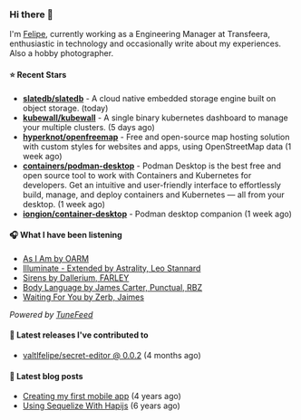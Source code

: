 ### Hi there 👋

I'm [Felipe](https://felipevm.com), currently working as a Engineering Manager at Transfeera, enthusiastic in technology and occasionally write about my experiences. Also a hobby photographer.

#### ⭐ Recent Stars
- **[slatedb/slatedb](https://github.com/slatedb/slatedb)** - A cloud native embedded storage engine built on object storage. (today)
- **[kubewall/kubewall](https://github.com/kubewall/kubewall)** - A single binary kubernetes dashboard to manage your multiple clusters. (5 days ago)
- **[hyperknot/openfreemap](https://github.com/hyperknot/openfreemap)** - Free and open-source map hosting solution with custom styles for websites and apps, using OpenStreetMap data (1 week ago)
- **[containers/podman-desktop](https://github.com/containers/podman-desktop)** - Podman Desktop is the best free and open source tool to work with Containers and Kubernetes for developers. Get an intuitive and user-friendly interface to effortlessly build, manage, and deploy containers and Kubernetes — all from your desktop. (1 week ago)
- **[iongion/container-desktop](https://github.com/iongion/container-desktop)** - Podman desktop companion (1 week ago)

#### 🎧 What I have been listening
- [As I Am by OARM](https://open.spotify.com/track/4y3R2vkOUBtIHolh1GG8up)
- [Illuminate - Extended by Astrality, Leo Stannard](https://open.spotify.com/track/5OVDMbFKKAeI4sX6y1r6kR)
- [Sirens by Dallerium, FARLEY](https://open.spotify.com/track/14tDY4UrwhZbhRktMhZ2v5)
- [Body Language by James Carter, Punctual, RBZ](https://open.spotify.com/track/01hCzxgttMvy4v9760kXke)
- [Waiting For You by Zerb, Jaimes](https://open.spotify.com/track/79VdOI2nQedXOfd2xCiaio)

_Powered by [TuneFeed](https://tunefeed.app?ref=valtlfelipe-gh-profile)_ 

#### 🚀 Latest releases I've contributed to


- [valtlfelipe/secret-editor @ 0.0.2](https://github.com/valtlfelipe/secret-editor/releases/tag/0.0.2) (4 months ago)

#### 📄 Latest blog posts
- [Creating my first mobile app](https://felipevm.com/posts/creating-my-first-mobile-app/) (4 years ago)
- [Using Sequelize With Hapijs](https://felipevm.com/posts/using-sequelize-with-hapijs/) (6 years ago)
